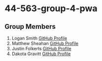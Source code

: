 # 44-563-group-4-pwa
## Group Members
1. Logan Smith [GitHub Profile](https://github.com/Logan11999)
2. Matthew Sheahan [GitHub Profile](https://github.com/s534141)
3. Justin Folkerts [GitHub Profile](https://github.com/jfolkerts)
4. Dakota Gravitt [GitHub Profile](https://github.com/dakotagrvtt/)
